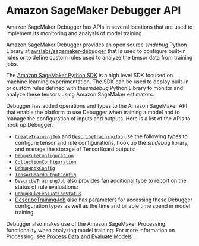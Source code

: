 # Amazon SageMaker Debugger API<a name="debugger-apis"></a>

Amazon SageMaker Debugger has APIs in several locations that are used to implement its monitoring and analysis of model training\.

Amazon SageMaker Debugger provides an open source *smdebug* Python Library at [awslabs/sagemaker\-debugger](https://github.com/awslabs/sagemaker-debugger/tree/master/smdebug) that is used to configure built\-in rules or to define custom rules used to analyze the tensor data from training jobs\.

The [Amazon SageMaker Python SDK](https://sagemaker.readthedocs.io/en/stable/) is a high level SDK focused on machine learning experimentation\. The SDK can be used to deploy built\-in or custom rules defined with the*smdebug* Python Library to monitor and analyze these tensors using Amazon SageMaker estimators\.

Debugger has added operations and types to the Amazon SageMaker API that enable the platform to use Debugger when training a model and to manage the configuration of inputs and outputs\. Here is a list of the APIs to hook up Debugger\.
+  [ `CreateTrainingJob`](https://docs.aws.amazon.com/sagemaker/latest/APIReference/API_CreateTrainingJob.html) and [ `DescribeTrainingJob`](https://docs.aws.amazon.com/sagemaker/latest/APIReference/API_DescribeTrainingJob.html) use the following types to configure tensor and rule configurations, hook up the *smdebug* library, and manage the storage of TensorBoard outputs:
  +  [ `DebugRuleConfiguration`](https://docs.aws.amazon.com/sagemaker/latest/APIReference/API_DebugRuleConfiguration.html)
  +  [ `CollectionConfiguration`](https://docs.aws.amazon.com/sagemaker/latest/APIReference/API_CollectionConfiguration.html)
  +  [ `DebugHookConfig`](https://docs.aws.amazon.com/sagemaker/latest/APIReference/API_DebugHookConfig.html)
  +  [ `TensorBoardOutputConfig`](https://docs.aws.amazon.com/sagemaker/latest/APIReference/API_TensorBoardOutputConfig.html)
+  [ `DescribeTrainingJob`](https://docs.aws.amazon.com/sagemaker/latest/APIReference/API_DescribeTrainingJob.html) also provides fan additional type to report on the status of rule evaluations: 
  +  [ `DebugRuleEvaluationStatus`](https://docs.aws.amazon.com/sagemaker/latest/APIReference/API_DebugRuleEvaluationStatus.html)
+ [DescribeTrainingJob](https://docs.aws.amazon.com/sagemaker/latest/APIReference/API_DescribeTrainingJob.html) also has parameters for accessing these Debugger configuration types as well as the time and billable time spend in model training\.

Debugger also makes use of the Amazon SageMaker Processing functionality when analyzing model training\. For more information on Processing, see [Process Data and Evaluate Models](processing-job.md) \.